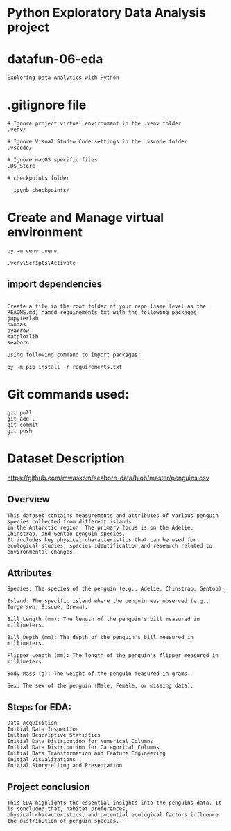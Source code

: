 # Python Exploratory Data Analysis project
# datafun-06-eda
```
Exploring Data Analytics with Python
```
# .gitignore file
```
# Ignore project virtual environment in the .venv folder
.venv/

# Ignore Visual Studio Code settings in the .vscode folder
.vscode/

# Ignore macOS specific files
.DS_Store

# checkpoints folder

 .ipynb_checkpoints/

```
# Create and Manage virtual environment
```
py -m venv .venv

.venv\Scripts\Activate
```

## import dependencies 
```

Create a file in the root folder of your repo (same level as the README.md) named requirements.txt with the following packages:
jupyterlab
pandas
pyarrow
matplotlib
seaborn

Using following command to import packages:

py -m pip install -r requirements.txt

```

# Git commands used: 
```
git pull
git add .
git commit 
git push
```

# Dataset Description

https://github.com/mwaskom/seaborn-data/blob/master/penguins.csv 

## Overview
```
This dataset contains measurements and attributes of various penguin species collected from different islands
in the Antarctic region. The primary focus is on the Adelie, Chinstrap, and Gentoo penguin species.
It includes key physical characteristics that can be used for ecological studies, species identification,and research related to environmental changes.
```

## Attributes
```
Species: The species of the penguin (e.g., Adelie, Chinstrap, Gentoo).

Island: The specific island where the penguin was observed (e.g., Torgersen, Biscoe, Dream).

Bill Length (mm): The length of the penguin's bill measured in millimeters.

Bill Depth (mm): The depth of the penguin's bill measured in millimeters.

Flipper Length (mm): The length of the penguin's flipper measured in millimeters.

Body Mass (g): The weight of the penguin measured in grams.

Sex: The sex of the penguin (Male, Female, or missing data).
```

## Steps for EDA: 
```
Data Acquisition
Initial Data Inspection
Initial Descriptive Statistics
Initial Data Distribution for Numerical Columns
Initial Data Distribution for Categorical Columns
Initial Data Transformation and Feature Engineering
Initial Visualizations
Initial Storytelling and Presentation
```

## Project conclusion
```
This EDA highlights the essential insights into the penguins data. It is concluded that, habitat preferences,
physical characteristics, and potential ecological factors influence the distribution of penguin species.
```
